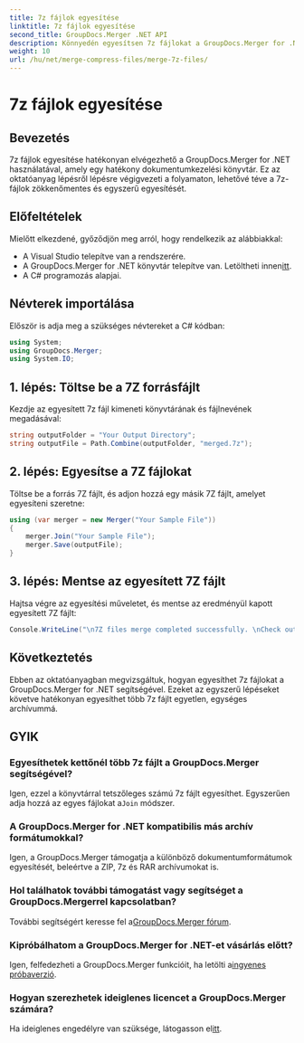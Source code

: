 ```yaml
---
title: 7z fájlok egyesítése
linktitle: 7z fájlok egyesítése
second_title: GroupDocs.Merger .NET API
description: Könnyedén egyesítsen 7z fájlokat a GroupDocs.Merger for .NET segítségével. Kövesse lépésről lépésre szóló útmutatónkat, hogy több archívumot zökkenőmentesen egyesítsen.
weight: 10
url: /hu/net/merge-compress-files/merge-7z-files/
---
```


# 7z fájlok egyesítése

## Bevezetés
7z fájlok egyesítése hatékonyan elvégezhető a GroupDocs.Merger for .NET használatával, amely egy hatékony dokumentumkezelési könyvtár. Ez az oktatóanyag lépésről lépésre végigvezeti a folyamaton, lehetővé téve a 7z-fájlok zökkenőmentes és egyszerű egyesítését.
## Előfeltételek
Mielőtt elkezdené, győződjön meg arról, hogy rendelkezik az alábbiakkal:
- A Visual Studio telepítve van a rendszerére.
-  A GroupDocs.Merger for .NET könyvtár telepítve van. Letöltheti innen[itt](https://releases.groupdocs.com/merger/net/).
- A C# programozás alapjai.

## Névterek importálása
Először is adja meg a szükséges névtereket a C# kódban:
```csharp
using System; 
using GroupDocs.Merger;
using System.IO;
```
## 1. lépés: Töltse be a 7Z forrásfájlt
Kezdje az egyesített 7z fájl kimeneti könyvtárának és fájlnevének megadásával:
```csharp
string outputFolder = "Your Output Directory";
string outputFile = Path.Combine(outputFolder, "merged.7z");
```
## 2. lépés: Egyesítse a 7Z fájlokat
Töltse be a forrás 7Z fájlt, és adjon hozzá egy másik 7Z fájlt, amelyet egyesíteni szeretne:
```csharp
using (var merger = new Merger("Your Sample File"))
{
    merger.Join("Your Sample File");
    merger.Save(outputFile);
}
```
## 3. lépés: Mentse az egyesített 7Z fájlt
Hajtsa végre az egyesítési műveletet, és mentse az eredményül kapott egyesített 7Z fájlt:
```csharp
Console.WriteLine("\n7Z files merge completed successfully. \nCheck output in {0}", outputFolder);
```

## Következtetés
Ebben az oktatóanyagban megvizsgáltuk, hogyan egyesíthet 7z fájlokat a GroupDocs.Merger for .NET segítségével. Ezeket az egyszerű lépéseket követve hatékonyan egyesíthet több 7z fájlt egyetlen, egységes archívummá.

## GYIK
### Egyesíthetek kettőnél több 7z fájlt a GroupDocs.Merger segítségével?
 Igen, ezzel a könyvtárral tetszőleges számú 7z fájlt egyesíthet. Egyszerűen adja hozzá az egyes fájlokat a`Join` módszer.
### A GroupDocs.Merger for .NET kompatibilis más archív formátumokkal?
Igen, a GroupDocs.Merger támogatja a különböző dokumentumformátumok egyesítését, beleértve a ZIP, 7z és RAR archívumokat is.
### Hol találhatok további támogatást vagy segítséget a GroupDocs.Mergerrel kapcsolatban?
 További segítségért keresse fel a[GroupDocs.Merger fórum](https://forum.groupdocs.com/c/merger/32).
### Kipróbálhatom a GroupDocs.Merger for .NET-et vásárlás előtt?
 Igen, felfedezheti a GroupDocs.Merger funkcióit, ha letölti a[ingyenes próbaverzió](https://releases.groupdocs.com/).
### Hogyan szerezhetek ideiglenes licencet a GroupDocs.Merger számára?
 Ha ideiglenes engedélyre van szüksége, látogasson el[itt](https://purchase.groupdocs.com/temporary-license/).